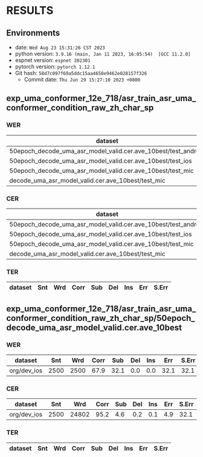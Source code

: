 <!-- Generated by scripts/utils/show_asr_result.sh -->
# RESULTS
## Environments
- date: `Wed Aug 23 15:31:26 CST 2023`
- python version: `3.9.16 (main, Jan 11 2023, 16:05:54)  [GCC 11.2.0]`
- espnet version: `espnet 202301`
- pytorch version: `pytorch 1.12.1`
- Git hash: `58d7c097f69a5ddc15aa4658e9462e028157f326`
  - Commit date: `Thu Jun 29 15:27:10 2023 +0800`

## exp_uma_conformer_12e_718/asr_train_asr_uma_conformer_condition_raw_zh_char_sp
### WER

|dataset|Snt|Wrd|Corr|Sub|Del|Ins|Err|S.Err|
|---|---|---|---|---|---|---|---|---|
|50epoch_decode_uma_asr_model_valid.cer.ave_10best/test_android|5000|5002|63.4|36.5|0.0|0.0|36.6|36.6|
|50epoch_decode_uma_asr_model_valid.cer.ave_10best/test_ios|5000|5002|66.1|33.9|0.0|0.0|33.9|33.9|
|50epoch_decode_uma_asr_model_valid.cer.ave_10best/test_mic|5000|5002|63.7|36.2|0.0|0.0|36.3|36.3|
|decode_uma_asr_model_valid.cer.ave_10best/test_mic|50|50|48.0|52.0|0.0|0.0|52.0|52.0|

### CER

|dataset|Snt|Wrd|Corr|Sub|Del|Ins|Err|S.Err|
|---|---|---|---|---|---|---|---|---|
|50epoch_decode_uma_asr_model_valid.cer.ave_10best/test_android|5000|49534|94.1|5.6|0.3|0.2|6.0|36.6|
|50epoch_decode_uma_asr_model_valid.cer.ave_10best/test_ios|5000|49534|94.8|5.0|0.2|0.2|5.3|33.9|
|50epoch_decode_uma_asr_model_valid.cer.ave_10best/test_mic|5000|49534|94.2|5.6|0.2|0.2|5.9|36.3|
|decode_uma_asr_model_valid.cer.ave_10best/test_mic|50|458|89.3|10.5|0.2|0.2|10.9|52.0|

### TER

|dataset|Snt|Wrd|Corr|Sub|Del|Ins|Err|S.Err|
|---|---|---|---|---|---|---|---|---|
## exp_uma_conformer_12e_718/asr_train_asr_uma_conformer_condition_raw_zh_char_sp/50epoch_decode_uma_asr_model_valid.cer.ave_10best
### WER

|dataset|Snt|Wrd|Corr|Sub|Del|Ins|Err|S.Err|
|---|---|---|---|---|---|---|---|---|
|org/dev_ios|2500|2500|67.9|32.1|0.0|0.0|32.1|32.1|

### CER

|dataset|Snt|Wrd|Corr|Sub|Del|Ins|Err|S.Err|
|---|---|---|---|---|---|---|---|---|
|org/dev_ios|2500|24802|95.2|4.6|0.2|0.1|4.9|32.1|

### TER

|dataset|Snt|Wrd|Corr|Sub|Del|Ins|Err|S.Err|
|---|---|---|---|---|---|---|---|---|
